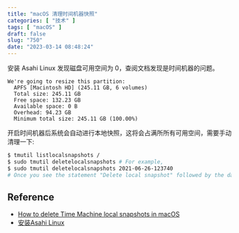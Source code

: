 ```yaml
---
title: "macOS 清理时间机器快照"
categories: [ "技术" ]
tags: [ "macOS" ]
draft: false
slug: "750"
date: "2023-03-14 08:48:24"
---
```



安装 Asahi Linux 发现磁盘可用空间为 0，查阅文档发现是时间机器的问题。

```
We're going to resize this partition:
  APFS [Macintosh HD] (245.11 GB, 6 volumes)
  Total size: 245.11 GB
  Free space: 132.23 GB
  Available space: 0 B
  Overhead: 94.23 GB
  Minimum total size: 245.11 GB (100.00%)
```

开启时间机器后系统会自动进行本地快照，这将会占满所所有可用空间，需要手动清理一下:

```bash
$ tmutil listlocalsnapshots /
$ sudo tmutil deletelocalsnapshots # For example, 
$ sudo tmutil deletelocalsnapshots 2021-06-26-123740
# Once you see the statement "Delete local snapshot" followed by the date and time stamp, the local snapshot has been deleted.
```

## Reference

* [How to delete Time Machine local snapshots in macOS](https://appleinsider.com/articles/21/06/26/how-to-delete-time-machine-local-snapshots-in-macos)
* [安装Asahi Linux](https://cloud-atlas.readthedocs.io/zh_CN/latest/linux/asahi_linux/install_asahi_linux.html)

